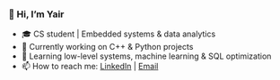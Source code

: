 
### 👋 Hi, I’m Yair
- 🎓 CS student | Embedded systems & data analytics
- 🔭 Currently working on C++ & Python projects
- 🌱 Learning low-level systems, machine learning & SQL optimization
- 📫 How to reach me:   [LinkedIn](https://www.linkedin.com/in/yair-elitzur-401199244/) | [Email](yair.elitzur208@gmail.com)

